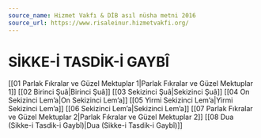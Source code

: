```yaml
---
source_name: Hizmet Vakfı & DİB asıl nüsha metni 2016
source_url: https://www.risaleinur.hizmetvakfi.org/
---
```

# SİKKE-İ TASDİK-İ GAYBÎ

[[01 Parlak Fıkralar ve Güzel Mektuplar 1|Parlak Fıkralar ve Güzel Mektuplar 1]]
[[02 Birinci Şuâ|Birinci Şuâ]]
[[03 Sekizinci Şuâ|Sekizinci Şuâ]]
[[04 On Sekizinci Lem’a|On Sekizinci Lem’a]]
[[05 Yirmi Sekizinci Lem’a|Yirmi Sekizinci Lem’a]]
[[06 Sekizinci Lem’a|Sekizinci Lem’a]]
[[07 Parlak Fıkralar ve Güzel Mektuplar 2|Parlak Fıkralar ve Güzel Mektuplar 2]]
[[08 Dua (Sikke-i Tasdik-i Gaybî)|Dua (Sikke-i Tasdik-i Gaybî)]]
